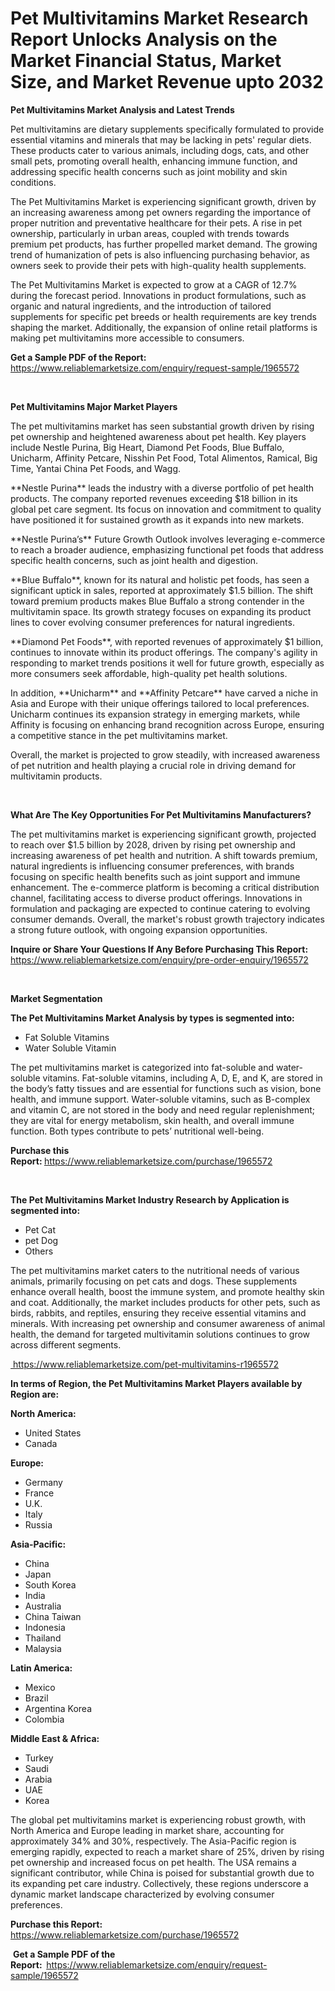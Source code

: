 <p><h1>Pet Multivitamins Market Research Report Unlocks Analysis on the Market Financial Status, Market Size, and Market Revenue upto 2032</h1></p><p><strong>Pet Multivitamins Market Analysis and Latest Trends</strong></p>
<p><p>Pet multivitamins are dietary supplements specifically formulated to provide essential vitamins and minerals that may be lacking in pets' regular diets. These products cater to various animals, including dogs, cats, and other small pets, promoting overall health, enhancing immune function, and addressing specific health concerns such as joint mobility and skin conditions.</p><p>The Pet Multivitamins Market is experiencing significant growth, driven by an increasing awareness among pet owners regarding the importance of proper nutrition and preventative healthcare for their pets. A rise in pet ownership, particularly in urban areas, coupled with trends towards premium pet products, has further propelled market demand. The growing trend of humanization of pets is also influencing purchasing behavior, as owners seek to provide their pets with high-quality health supplements.</p><p>The Pet Multivitamins Market is expected to grow at a CAGR of 12.7% during the forecast period. Innovations in product formulations, such as organic and natural ingredients, and the introduction of tailored supplements for specific pet breeds or health requirements are key trends shaping the market. Additionally, the expansion of online retail platforms is making pet multivitamins more accessible to consumers.</p></p>
<p><strong>Get a Sample PDF of the Report:&nbsp;</strong> <a href="https://www.reliablemarketsize.com/enquiry/request-sample/1965572?utm_campaign=2565&utm_medium=2&utm_source=Github&utm_content=ia&utm_term=19042025&utm_id=pet-multivitamins">https://www.reliablemarketsize.com/enquiry/request-sample/1965572</a></p>
<p>&nbsp;</p>
<p><strong>Pet Multivitamins Major Market Players</strong></p>
<p><p>The pet multivitamins market has seen substantial growth driven by rising pet ownership and heightened awareness about pet health. Key players include Nestle Purina, Big Heart, Diamond Pet Foods, Blue Buffalo, Unicharm, Affinity Petcare, Nisshin Pet Food, Total Alimentos, Ramical, Big Time, Yantai China Pet Foods, and Wagg.</p><p>**Nestle Purina** leads the industry with a diverse portfolio of pet health products. The company reported revenues exceeding $18 billion in its global pet care segment. Its focus on innovation and commitment to quality have positioned it for sustained growth as it expands into new markets.</p><p>**Nestle Purina’s** Future Growth Outlook involves leveraging e-commerce to reach a broader audience, emphasizing functional pet foods that address specific health concerns, such as joint health and digestion.</p><p>**Blue Buffalo**, known for its natural and holistic pet foods, has seen a significant uptick in sales, reported at approximately $1.5 billion. The shift toward premium products makes Blue Buffalo a strong contender in the multivitamin space. Its growth strategy focuses on expanding its product lines to cover evolving consumer preferences for natural ingredients.</p><p>**Diamond Pet Foods**, with reported revenues of approximately $1 billion, continues to innovate within its product offerings. The company's agility in responding to market trends positions it well for future growth, especially as more consumers seek affordable, high-quality pet health solutions.</p><p>In addition, **Unicharm** and **Affinity Petcare** have carved a niche in Asia and Europe with their unique offerings tailored to local preferences. Unicharm continues its expansion strategy in emerging markets, while Affinity is focusing on enhancing brand recognition across Europe, ensuring a competitive stance in the pet multivitamins market.</p><p>Overall, the market is projected to grow steadily, with increased awareness of pet nutrition and health playing a crucial role in driving demand for multivitamin products.</p></p>
<p>&nbsp;</p>
<p><strong>What Are The Key Opportunities For Pet Multivitamins Manufacturers?</strong></p>
<p><p>The pet multivitamins market is experiencing significant growth, projected to reach over $1.5 billion by 2028, driven by rising pet ownership and increasing awareness of pet health and nutrition. A shift towards premium, natural ingredients is influencing consumer preferences, with brands focusing on specific health benefits such as joint support and immune enhancement. The e-commerce platform is becoming a critical distribution channel, facilitating access to diverse product offerings. Innovations in formulation and packaging are expected to continue catering to evolving consumer demands. Overall, the market's robust growth trajectory indicates a strong future outlook, with ongoing expansion opportunities.</p></p>
<p><strong>Inquire or Share Your Questions If Any Before Purchasing This Report:</strong> <a href="https://www.reliablemarketsize.com/enquiry/pre-order-enquiry/1965572?utm_campaign=2565&utm_medium=2&utm_source=Github&utm_content=ia&utm_term=19042025&utm_id=pet-multivitamins">https://www.reliablemarketsize.com/enquiry/pre-order-enquiry/1965572</a></p>
<p>&nbsp;</p>
<p><strong>Market Segmentation</strong></p>
<p><strong>The Pet Multivitamins Market Analysis by types is segmented into:</strong></p>
<p><ul><li>Fat Soluble Vitamins</li><li>Water Soluble Vitamin</li></ul></p>
<p><p>The pet multivitamins market is categorized into fat-soluble and water-soluble vitamins. Fat-soluble vitamins, including A, D, E, and K, are stored in the body’s fatty tissues and are essential for functions such as vision, bone health, and immune support. Water-soluble vitamins, such as B-complex and vitamin C, are not stored in the body and need regular replenishment; they are vital for energy metabolism, skin health, and overall immune function. Both types contribute to pets’ nutritional well-being.</p></p>
<p><strong>Purchase this Report:&nbsp;</strong><a href="https://www.reliablemarketsize.com/purchase/1965572?utm_campaign=2565&utm_medium=2&utm_source=Github&utm_content=ia&utm_term=19042025&utm_id=pet-multivitamins">https://www.reliablemarketsize.com/purchase/1965572</a></p>
<p>&nbsp;</p>
<p><strong>The Pet Multivitamins Market Industry Research by Application is segmented into:</strong></p>
<p><ul><li>Pet Cat</li><li>pet Dog</li><li>Others</li></ul></p>
<p><p>The pet multivitamins market caters to the nutritional needs of various animals, primarily focusing on pet cats and dogs. These supplements enhance overall health, boost the immune system, and promote healthy skin and coat. Additionally, the market includes products for other pets, such as birds, rabbits, and reptiles, ensuring they receive essential vitamins and minerals. With increasing pet ownership and consumer awareness of animal health, the demand for targeted multivitamin solutions continues to grow across different segments.</p></p>
<p><a href="https://www.reliablemarketsize.com/pet-multivitamins-r1965572?utm_campaign=2565&utm_medium=2&utm_source=Github&utm_content=ia&utm_term=19042025&utm_id=pet-multivitamins">&nbsp;https://www.reliablemarketsize.com/pet-multivitamins-r1965572</a></p>
<p><strong>In terms of Region, the Pet Multivitamins Market Players available by Region are:</strong></p>
<p>
    <p> <strong> North America: </strong>
        <ul>
            <li>United States</li>
            <li>Canada</li>
        </ul>
        </p> 
    <p> <strong> Europe: </strong>
        <ul>
            <li>Germany</li>
            <li>France</li>
            <li>U.K.</li>
            <li>Italy</li>
            <li>Russia</li>
        </ul>
        </p> 
    <p> <strong> Asia-Pacific: </strong>
        <ul>
            <li>China</li>
            <li>Japan</li>
            <li>South Korea</li>
            <li>India</li>
            <li>Australia</li>
            <li>China Taiwan</li>
            <li>Indonesia</li>
            <li>Thailand</li>
            <li>Malaysia</li>
        </ul>
        </p> 
    <p> <strong> Latin America: </strong>
        <ul>
            <li>Mexico</li>
            <li>Brazil</li>
            <li>Argentina Korea</li>
            <li>Colombia</li>
        </ul>
        </p> 
    <p> <strong> Middle East & Africa: </strong>
        <ul>
            <li>Turkey</li>
            <li>Saudi</li>
            <li>Arabia</li>
            <li>UAE</li>
            <li>Korea</li>
        </ul>
    </p>
    </p>
<p><p>The global pet multivitamins market is experiencing robust growth, with North America and Europe leading in market share, accounting for approximately 34% and 30%, respectively. The Asia-Pacific region is emerging rapidly, expected to reach a market share of 25%, driven by rising pet ownership and increased focus on pet health. The USA remains a significant contributor, while China is poised for substantial growth due to its expanding pet care industry. Collectively, these regions underscore a dynamic market landscape characterized by evolving consumer preferences.</p></p>
<p><strong>Purchase this Report: </strong><a href="https://www.reliablemarketsize.com/purchase/1965572?utm_campaign=2565&utm_medium=2&utm_source=Github&utm_content=ia&utm_term=19042025&utm_id=pet-multivitamins">https://www.reliablemarketsize.com/purchase/1965572</a></p>
<p>&nbsp;<strong>Get a Sample PDF of the Report:&nbsp;&nbsp;</strong><a href="https://www.reliablemarketsize.com/enquiry/request-sample/1965572?utm_campaign=2565&utm_medium=2&utm_source=Github&utm_content=ia&utm_term=19042025&utm_id=pet-multivitamins">https://www.reliablemarketsize.com/enquiry/request-sample/1965572</a></p>
<p><strong></strong></p>
<p><p></p><p></p><p></p></p>